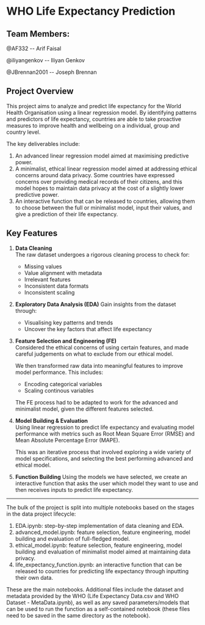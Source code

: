 # WHO Life Expectancy Prediction

## Team Members:

@AF332 -- Arif Faisal

@iliyangenkov -- Iliyan Genkov

@JBrennan2001 -- Joseph Brennan

## Project Overview

This project aims to analyze and predict life expectancy for the World Health Organisation using a linear regression model. By identifying patterns and predictors of life expectancy, countries are able to take proactive measures to improve health and wellbeing on a individual, group and country level. 

The key deliverables include:
1. An advanced linear regression model aimed at maximising predictive power. 
2. A minimalist, ethical linear regression model aimed at addressing ethical concerns around data privacy. Some countries have expressed concerns over providing medical records of their citizens, and this model hopes to maintain data privacy at the cost of a slightly lower predictive power.
3. An interactive function that can be released to countries, allowing them to choose between the full or minimalist model, input their values, and give a prediction of their life expectancy.

## Key Features

1. **Data Cleaning**  
   The raw dataset undergoes a rigorous cleaning process to check for:  
   - Missing values
   - Value alignment with metadata
   - Irrelevant features
   - Inconsistent data formats
   - Inconsistent scaling

2. **Exploratory Data Analysis (EDA)**
   Gain insights from the dataset through:
   - Visualising key patterns and trends
   - Uncover the key factors that affect life expectancy
 		
3. **Feature Selection and Engineering (FE)**  
   Considered the ethical concerns of using certain features, and made careful judgements on what to exclude from our ethical model.

   We then transformed raw data into meaningful features to improve model performance. This includes:  
   - Encoding categorical variables  
   - Scaling continous variables
   
   The FE process had to be adapted to work for the advanced and minimalist model, given the different features selected.

4. **Model Building & Evaluation**  
   Using linear regression to predict life expectancy and evaluating model performance with metrics such as Root Mean Square Error (RMSE) and Mean Absolute Percentage Error (MAPE).
 
   This was an iterative process that involved exploring a wide variety of model specifications, and selecting the best performing advanced and ethical model.


5. **Function Building**
   Using the models we have selected, we create an interactive function that asks the user which model they want to use and then receives inputs to predict life expectancy.

---

The bulk of the project is split into multiple notebooks based on the stages in the data project lifecycle:
 1. EDA.ipynb: step-by-step implementation of data cleaning and EDA.
 2. advanced_model.ipynb: feature selection, feature engineering, model building and evaluation of full-fledged model.
 3. ethical_model.ipynb: feature selection, feature engineering, model building and evaluation of minimalist model aimed at maintaining data privacy.
 4. life_expectancy_function.ipynb: an interactive function that can be released to countries for predicting life expectancy through inputting their own data.

These are the main notebooks. Additional files include the dataset and metadata provided by the WHO (Life Expectancy Data.csv and WHO Dataset - MetaData.ipynb), as well as any saved parameters/models that can be used to run the function as a self-contained notebook (these files need to be saved in the same directory as the notebook).  
 
